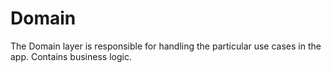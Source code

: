 # Domain

The Domain layer is responsible for handling the particular use cases in the app. Contains business logic.
